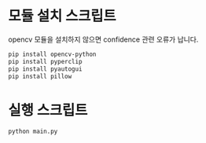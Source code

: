 # 모듈 설치 스크립트
opencv 모듈을 설치하지 않으면 confidence 관련 오류가 납니다.
```zsh
pip install opencv-python
pip install pyperclip
pip install pyautogui
pip install pillow
```

# 실행 스크립트
```
python main.py
```

